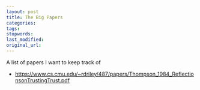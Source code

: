 ```yaml
---
layout: post
title: The Big Papers
categories:
tags:
stopwords:
last_modified:
original_url:
---
```


A list of papers I want to keep track of

<!--more-->

* https://www.cs.cmu.edu/~rdriley/487/papers/Thompson_1984_ReflectionsonTrustingTrust.pdf

